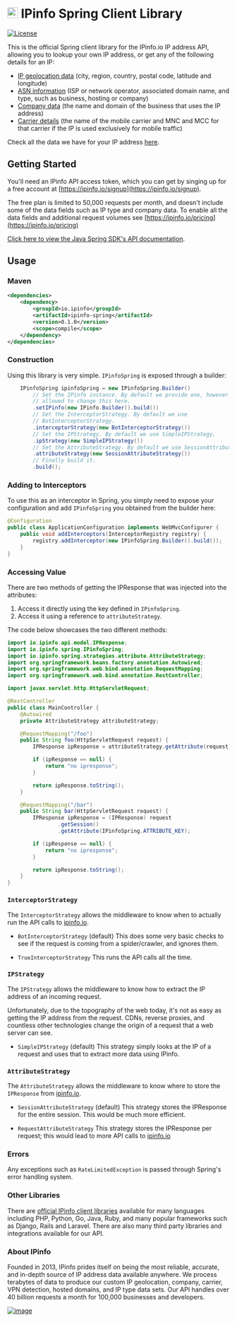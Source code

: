 # [<img src="https://ipinfo.io/static/ipinfo-small.svg" alt="IPinfo" width="24"/>](https://ipinfo.io/) IPinfo Spring Client Library

[![License](http://img.shields.io/:license-apache-blue.svg)](LICENSE)

This is the official Spring client library for the IPinfo.io IP address API,
allowing you to lookup your own IP address, or get any of the following details
for an IP:

 - [IP geolocation data](https://ipinfo.io/ip-geolocation-api) (city, region, country, postal code, latitude and longitude)
 - [ASN information](https://ipinfo.io/asn-api) (ISP or network operator, associated domain name, and type, such as business, hosting or company)
 - [Company data](https://ipinfo.io/ip-company-api) (the name and domain of the business that uses the IP address)
 - [Carrier details](https://ipinfo.io/ip-carrier-api) (the name of the mobile carrier and MNC and MCC for that carrier if the IP is used exclusively for mobile traffic)

Check all the data we have for your IP address [here](https://ipinfo.io/what-is-my-ip).

## Getting Started

You'll need an IPinfo API access token, which you can get by singing up for a
free account at [https://ipinfo.io/signup](https://ipinfo.io/signup).

The free plan is limited to 50,000 requests per month, and doesn't include some
of the data fields such as IP type and company data. To enable all the data
fields and additional request volumes see
[https://ipinfo.io/pricing](https://ipinfo.io/pricing)

[Click here to view the Java Spring SDK's API documentation](https://ipinfo.github.io/spring/).

## Usage

### Maven

```xml
<dependencies>
    <dependency>
        <groupId>io.ipinfo</groupId>
        <artifactId>ipinfo-spring</artifactId>
        <version>0.1.0</version>
        <scope>compile</scope>
    </dependency>
</dependencies>
```

### Construction

Using this library is very simple. `IPinfoSpring` is exposed through a builder:

```java
    IPinfoSpring ipinfoSpring = new IPinfoSpring.Builder()
        // Set the IPinfo instance. By default we provide one, however you're
        // allowed to change this here.
        .setIPinfo(new IPinfo.Builder().build())
        // Set the InterceptorStrategy. By default we use
        // BotInterceptorStrategy.
        .interceptorStrategy(new BotInterceptorStrategy())
        // Set the IPStrategy. By default we use SimpleIPStrategy.
        .ipStrategy(new SimpleIPStrategy())
        // Set the AttributeStrategy. By default we use SessionAttributeStrategy.
        .attributeStrategy(new SessionAttributeStrategy())
        // Finally build it.
        .build();
```

### Adding to Interceptors

To use this as an interceptor in Spring, you simply need to expose your
configuration and add `IPinfoSpring` you obtained from the builder here:

````java
@Configuration
public class ApplicationConfiguration implements WebMvcConfigurer {
    public void addInterceptors(InterceptorRegistry registry) {
        registry.addInterceptor(new IPinfoSpring.Builder().build());
    }
}
````

### Accessing Value

There are two methods of getting the IPResponse that was injected into the
attributes:

1. Access it directly using the key defined in `IPinfoSpring`.
2. Access it using a reference to `attributeStrategy`.

The code below showcases the two different methods:

````java
import io.ipinfo.api.model.IPResponse;
import io.ipinfo.spring.IPinfoSpring;
import io.ipinfo.spring.strategies.attribute.AttributeStrategy;
import org.springframework.beans.factory.annotation.Autowired;
import org.springframework.web.bind.annotation.RequestMapping;
import org.springframework.web.bind.annotation.RestController;

import javax.servlet.http.HttpServletRequest;

@RestController
public class MainController {
    @Autowired
    private AttributeStrategy attributeStrategy;

    @RequestMapping("/foo")
    public String foo(HttpServletRequest request) {
        IPResponse ipResponse = attributeStrategy.getAttribute(request);

        if (ipResponse == null) {
            return "no ipresponse";
        }

        return ipResponse.toString();
    }

    @RequestMapping("/bar")
    public String bar(HttpServletRequest request) {
        IPResponse ipResponse = (IPResponse) request
                .getSession()
                .getAttribute(IPinfoSpring.ATTRIBUTE_KEY);

        if (ipResponse == null) {
            return "no ipresponse";
        }

        return ipResponse.toString();
    }
}
````

### `InterceptorStrategy`

The `InterceptorStrategy` allows the middleware to know when to actually run
the API calls to [ipinfo.io](https://ipinfo.io/).

- `BotInterceptorStrategy` (default)
  This does some very basic checks to see if the request is coming from a
  spider/crawler, and ignores them.

- `TrueInterceptorStrategy`
  This runs the API calls all the time.

### `IPStrategy`

The `IPStrategy` allows the middleware to know how to extract the IP address of
an incoming request.

Unfortunately, due to the topography of the web today, it's not as easy as
getting the IP address from the request. CDNs, reverse proxies, and countless
other technologies change the origin of a request that a web server can see.

- `SimpleIPStrategy` (default)
  This strategy simply looks at the IP of a request and uses that to extract
  more data using IPinfo.

### `AttributeStrategy`

The `AttributeStrategy` allows the middleware to know where to store the
`IPResponse` from [ipinfo.io](https://ipinfo.io/).

- `SessionAttributeStrategy` (default)
  This strategy stores the IPResponse for the entire session. This would be
  much more efficient.

- `RequestAttributeStrategy`
  This strategy stores the IPResponse per request; this would lead to more API
  calls to [ipinfo.io](https://ipinfo.io/)

### Errors

Any exceptions such as `RateLimitedException` is passed through Spring's error
handling system.

### Other Libraries

There are [official IPinfo client libraries](https://ipinfo.io/developers/libraries) available for many languages including PHP, Python, Go, Java, Ruby, and many popular frameworks such as Django, Rails and Laravel. There are also many third party libraries and integrations available for our API.

### About IPinfo

Founded in 2013, IPinfo prides itself on being the most reliable, accurate, and in-depth source of IP address data available anywhere. We process terabytes of data to produce our custom IP geolocation, company, carrier, VPN detection, hosted domains, and IP type data sets. Our API handles over 40 billion requests a month for 100,000 businesses and developers.

[![image](https://avatars3.githubusercontent.com/u/15721521?s=128&u=7bb7dde5c4991335fb234e68a30971944abc6bf3&v=4)](https://ipinfo.io/)
